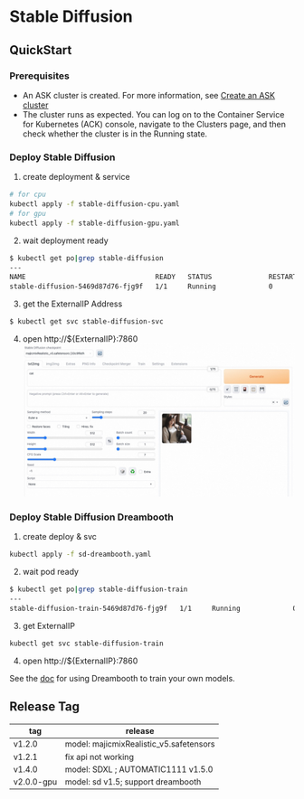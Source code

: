 # Stable Diffusion

## QuickStart

### Prerequisites

- An ASK cluster is created. For more information,
  see [Create an ASK cluster](https://www.alibabacloud.com/help/en/ack/serverless-kubernetes/user-guide/create-an-ask-cluster-2?spm=a2c63.p38356.0.0.664265cdTbNZo1#task-e3c-311-ydb)
- The cluster runs as expected. You can log on to the Container Service for Kubernetes (ACK) console, navigate to the
  Clusters page, and then check whether the cluster is in the Running state.

### Deploy Stable Diffusion

1. create deployment & service

```bash
# for cpu
kubectl apply -f stable-diffusion-cpu.yaml
# for gpu
kubectl apply -f stable-diffusion-gpu.yaml
```  

2. wait deployment ready

```bash
$ kubectl get po|grep stable-diffusion
---
NAME                                READY   STATUS              RESTARTS   AGE
stable-diffusion-5469d87d76-fjg9f   1/1     Running             0          2m55s
```  

3. get the ExternalIP Address

```bash
$ kubectl get svc stable-diffusion-svc
```

4. open http://${ExternalIP}:7860
   ![sd](stable-diffusion.jpg "stable-diffusion")

### Deploy Stable Diffusion Dreambooth

1. create deploy & svc

```bash
kubectl apply -f sd-dreambooth.yaml
```

2. wait pod ready

```bash
$ kubectl get po|grep stable-diffusion-train
---
stable-diffusion-train-5469d87d76-fjg9f   1/1     Running             0          2m55s
```

3. get ExternalIP

```bash
kubectl get svc stable-diffusion-train
```

4. open http://${ExternalIP}:7860

See the [doc](https://developer.aliyun.com/adc/scenario/6d69e5cb2453472587c35b0a9eb68979) for using Dreambooth to train
your own models.

## Release Tag

| tag        | release                                 |
|------------|-----------------------------------------|
| v1.2.0     | model: majicmixRealistic_v5.safetensors |           |
| v1.2.1     | fix api not working                     |
| v1.4.0     | model: SDXL ; AUTOMATIC1111 v1.5.0      |
| v2.0.0-gpu | model: sd v1.5; support dreambooth      |

